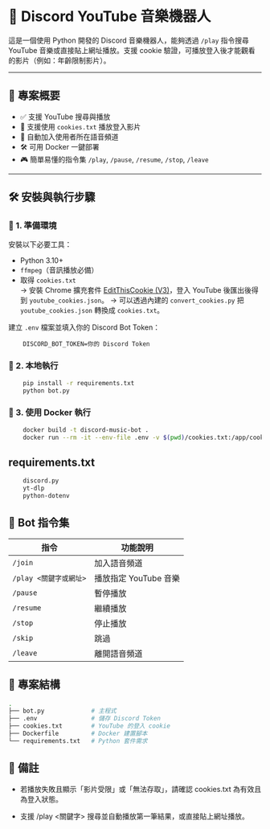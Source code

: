 # 🎵 Discord YouTube 音樂機器人

這是一個使用 Python 開發的 Discord 音樂機器人，能夠透過 `/play` 指令搜尋 YouTube 音樂或直接貼上網址播放。支援 cookie 驗證，可播放登入後才能觀看的影片（例如：年齡限制影片）。

---

## 📌 專案概要

- ✅ 支援 YouTube 搜尋與播放
- 🔐 支援使用 `cookies.txt` 播放登入影片
- 🧠 自動加入使用者所在語音頻道
- 🛠 可用 Docker 一鍵部署
- 🎮 簡單易懂的指令集 `/play`, `/pause`, `/resume`, `/stop`, `/leave`

---

## 🛠️ 安裝與執行步驟

### 📁 1. 準備環境

安裝以下必要工具：

- Python 3.10+
- `ffmpeg`（音訊播放必備）
- 取得 `cookies.txt`  
  → 安裝 Chrome 擴充套件 [EditThisCookie (V3)](https://chromewebstore.google.com/detail/editthiscookie-v3/ojfebgpkimhlhcblbalbfjblapadhbol?hl=zh-TW)，登入 YouTube 後匯出後得到 `youtube_cookies.json`。
  → 可以透過內建的 `convert_cookies.py` 把 `youtube_cookies.json` 轉換成 `cookies.txt`。

建立 `.env` 檔案並填入你的 Discord Bot Token：

```env
    DISCORD_BOT_TOKEN=你的 Discord Token
```
### 🧪 2. 本地執行
```bash
    pip install -r requirements.txt
    python bot.py
```
### 🐳 3. 使用 Docker 執行
```bash
    docker build -t discord-music-bot .
    docker run --rm -it --env-file .env -v $(pwd)/cookies.txt:/app/cookies.txt discord-music-bot

```
## requirements.txt
```txt
    discord.py
    yt-dlp
    python-dotenv

```

## 🚀 Bot 指令集
| 指令               | 功能說明            |
| ---------------- | --------------- |
| `/join`          | 加入語音頻道          |
| `/play <關鍵字或網址>` | 播放指定 YouTube 音樂 |
| `/pause`         | 暫停播放            |
| `/resume`        | 繼續播放            |
| `/stop`          | 停止播放            |
| `/skip`          | 跳過       |        |
| `/leave`         | 離開語音頻道          |

## 📂 專案結構

``` bash
.
├── bot.py             # 主程式
├── .env               # 儲存 Discord Token
├── cookies.txt        # YouTube 的登入 cookie
├── Dockerfile         # Docker 建置腳本
└── requirements.txt   # Python 套件需求
```

## 📌 備註
* 若播放失敗且顯示「影片受限」或「無法存取」，請確認 cookies.txt 為有效且 為登入狀態。

* 支援 /play <關鍵字> 搜尋並自動播放第一筆結果，或直接貼上網址播放。